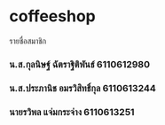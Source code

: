 # coffeeshop
รายชื่อสมาชิก
### น.ส.กุลนิษฐ์ ฉัตราฐิติพันธ์       6110612980
### น.ส.ประภานิช อมรวิสิทธิ์กุล      6110613244
### นายรวิพล แจ่มกระจ่าง              6110613251
